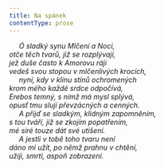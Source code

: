 ```yaml
---
title: Na spánek
contentType: prose
---
```


     _Ó sladký synu Mlčení a Noci,  
otče těch tvarů, již se rozplývají,  
jež duše často k Amorovu ráji  
vedeš svou stopou v mlčenlivých krocích,  
     nyní, kdy v klínu stínů ochromených  
krom mého každé srdce odpočívá,  
Erebos temný, s nímž má mysl splývá,  
opusť tmu slují převzácných a cenných.  
     A přijď se sladkým, klidným zapomněním,  
s tou tváří, jíž se zkojím popatřením,  
mé siré touze dát své utišení.  
     A jestli v tobě toho tvaru není  
dáno mi užít, po němž prahnu v chtění,  
užiji, smrti, aspoň zobrazení._
